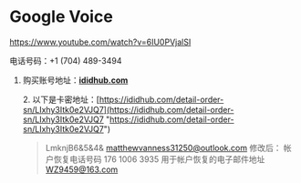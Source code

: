 # Google Voice

<https://www.youtube.com/watch?v=6IU0PVjalSI>

电话号码：+1 (704) 489-3494

1.  购买账号地址：[**ididhub.com**](https://ididhub.com/ "ididhub.com") &#x20;

    2\. 以下是卡密地址：[https://ididhub.com/detail-order-sn/LIxhy3Itk0e2VJQ7](https://ididhub.com/detail-order-sn/LIxhy3Itk0e2VJQ7 "https://ididhub.com/detail-order-sn/LIxhy3Itk0e2VJQ7")
    > &#x9;        LmknjB6&5&4&	<matthewvanness31250@outlook.com>&#x9;
    > 修改后：
    帐户恢复电话号码                     176 1006 3935                                                                                                                 用于帐户恢复的电子邮件地址    [WZ9459@163.com](mailto:WZ9459@163.com "WZ9459@163.com")
